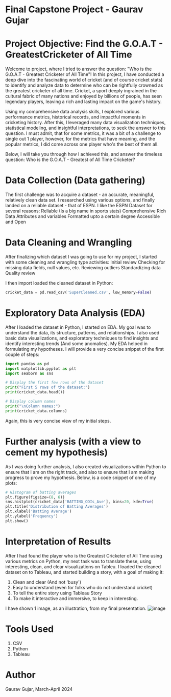 # Final Capstone Project - Gaurav Gujar

# Project Objective: Find the G.O.A.T - GreatestCricketer of All Time
Welcome to project, where I tried to answer the question: "Who is the G.O.A.T - Greatest Cricketer of All Time"!
In this project, I have conducted a deep dive into the fascinating world of cricket (and of course cricket stats) to identify and analyze data to determine who can be rightfully crowned as the greatest cricketer of all time. Cricket, a sport deeply ingrained in the cultural fabric of many nations and enjoyed by billions of people, has seen legendary players, leaving a rich and lasting impact on the game's history.

Using my comprehensive data analysis skills, I explored various performance metrics, historical records, and impactful moments in cricketing history. After this, I leveraged many data visualization techniques, statistical modeling, and insightful interpretations, to seek the answer to this question. I must admit, that for some metrics, it was a bit of a challenge to single out 1 player, however, for the metrics that have meaning, and the popular metrics, I did come across one player who's the best of them all.

Below, I will take you through how I achieved this, and answer the timeless question: Who is the G.O.A.T - Greatest of All Time Cricketer?

# Data Collection (Data gathering)
The first challenge was to acquire a dataset - an accurate, meaningful, relatively clean data set.
I researched using various options, and finally landed on a reliable dataset - that of ESPN.
I like the ESPN Dataset for several reasons: 
Reliable (Is a big name in sports stats)
Comprehensive
Rich Data Attributes and variables
Formatted upto a certain degree
Accessible and Open

# Data Cleaning and Wrangling
After finalizing which dataset I was going to use for my project, I started with some cleaning and wrangling type activities:
Initial review
Checking for missing data fields, null values, etc.
Reviewing outliers
Standardizing data
Quality review

I then import loaded the cleaned dataset in Python:
```python
cricket_data = pd.read_csv('SuperCleaned.csv', low_memory=False)
```

# Exploratory Data Analysis (EDA)
After I loaded the dataset in Python, I started on EDA. My goal was to understand the data, its structure, patterns, and relationships. I also used basic data visualizations, and exploratory techniques to find insights and identify interesting trends (And some anomalies). My EDA helped in formulating my hypotheses.
I will provide a very concise snippet of the first couple of steps:

```python
import pandas as pd
import matplotlib.pyplot as plt
import seaborn as sns
```

```python
# Display the first few rows of the dataset
print("First 5 rows of the dataset:")
print(cricket_data.head())
```

```python
# Display column names
print("\nColumn names:")
print(cricket_data.columns)
```

Again, this is very concise view of my initial steps.

# Further analysis (with a view to cement my hypothesis)
As I was doing further analysis, I also created visualizations within Python to ensure that I am on the right track, and also to ensure that I am making progress to prove my hypothesis. Below, is a code snippet of one of my plots:

```python
# Histogram of batting averages
plt.figure(figsize=(8, 6))
sns.histplot(cricket_data['BATTING_ODIs_Ave'], bins=20, kde=True)
plt.title('Distribution of Batting Averages')
plt.xlabel('Batting Average')
plt.ylabel('Frequency')
plt.show()
```

# Interpretation of Results
After I had found the player who is the Greatest Cricketer of All Time using various metrics on Python, my next task was to translate these, using interesting, clean, and clear visualizations on Tableu.
I loaded the cleaned dataset on to Tableau, and started building a story, with a goal of making it:
1. Clean and clear (And not 'busy')
2. Easy to understand (even for folks who do not understand cricket)
3. To tell the entire story using Tableau Story
4. To make it interactive and immersive, to keep in interesting.

I have shown 1 image, as an illustration, from my final presentation.
![image](https://github.com/Goraw11/Capstone/assets/157068568/4988ea94-bba0-465c-8e3e-7dbcaca02858)

# Tools Used
1. CSV
2. Python
3. Tableau

# Author
Gaurav Gujar, March-April 2024

